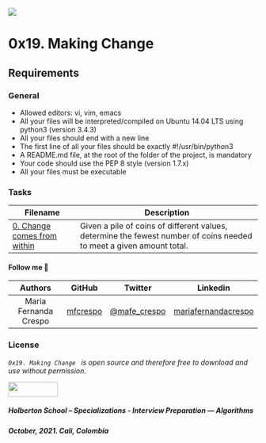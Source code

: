 ![](https://res.cloudinary.com/practicaldev/image/fetch/s--KAdSexWC--/c_imagga_scale,f_auto,fl_progressive,h_900,q_auto,w_1600/https://dev-to-uploads.s3.amazonaws.com/i/dg0hc4esgyptkdkm9dkl.jpg)

# 0x19. Making Change

## Requirements

### General
* Allowed editors: vi, vim, emacs
* All your files will be interpreted/compiled on Ubuntu 14.04 LTS using python3 (version 3.4.3)
* All your files should end with a new line
* The first line of all your files should be exactly #!/usr/bin/python3
* A README.md file, at the root of the folder of the project, is mandatory
* Your code should use the PEP 8 style (version 1.7.x)
* All your files must be executable

### Tasks

| **Filename** | **Description** |
|---|---|
| [0. Change comes from within  ](0-making_change.py) | Given a pile of coins of different values, determine the fewest number of coins needed to meet a given amount total.  |

#### Follow me 💬

| Authors | GitHub | Twitter | Linkedin |
| :---: | :---: | :---: | :---: |
| Maria Fernanda Crespo | [mfcrespo](https://github.com/mfcrespo) | [@mafe_crespo](https://twitter.com/mafe_crespo) | [mariafernandacrespo](https://www.linkedin.com/in/mariafernandacrespo) |

### License
*`0x19. Making Change ` is open source and therefore free to download and use without permission.*

<a href="url"><img src="https://www.holbertonschool.com/holberton-logo.png" align="middle" width="100" height="30"></a>

##### Holberton School – Specializations - Interview Preparation ― Algorithms
##### October, 2021. Cali, Colombia
